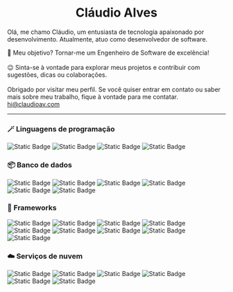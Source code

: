 <h1 align="center">Cláudio Alves</h1>

Olá, me chamo Cláudio, um entusiasta de tecnologia apaixonado por desenvolvimento. Atualmente, atuo como desenvolvedor de software.

🎯 Meu objetivo? Tornar-me um Engenheiro de Software de excelência!
<br>
<br>
😉 Sinta-se à vontade para explorar meus projetos e contribuir com sugestões, dicas ou colaborações.
<br><br>
Obrigado por visitar meu perfil. Se você quiser entrar em contato ou saber mais sobre meu trabalho, fique à vontade para me contatar.
hi@claudioav.com

----

### 🪄 Linguagens de programação
<div style="flex">
  <img alt="Static Badge" src="https://img.shields.io/badge/Python-a?logo=Python&logoColor=black&color=white">
  <img alt="Static Badge" src="https://img.shields.io/badge/Java-a?logo=openjdk&logoColor=black&color=white">
  <img alt="Static Badge" src="https://img.shields.io/badge/JavaScript-a?style=flat&logo=JavaScript&logoColor=black&color=white">
  <img alt="Static Badge" src="https://img.shields.io/badge/-asdasd?style=flat&logo=C&logoColor=black&color=white">
</div>

### 📦 Banco de dados
<div style="flex">
<img alt="Static Badge" src="https://img.shields.io/badge/PostgreSQL-a?style=flat&logo=PostgreSQL&logoColor=white&color=blue">
<img alt="Static Badge" src="https://img.shields.io/badge/MongoDB-a?style=flat&logo=MongoDB&logoColor=white&color=blue">
<img alt="Static Badge" src="https://img.shields.io/badge/Supabase-a?style=flat&logo=Supabase&logoColor=white&color=blue">
<img alt="Static Badge" src="https://img.shields.io/badge/Redis-a?style=flat&logo=Redis&logoColor=white&color=blue">
<img alt="Static Badge" src="https://img.shields.io/badge/sqlite-a?style=flat&logo=sqlite&logoColor=white&color=blue">
<img alt="Static Badge" src="https://img.shields.io/badge/mariadb-a?style=flat&logo=mariadb&logoColor=white&color=blue">
</div>

### 🔧 Frameworks
<div style="flex">
  <img alt="Static Badge" src="https://img.shields.io/badge/Flask-a?style=flat&logo=Flask&logoColor=white&color=red">
  <img alt="Static Badge" src="https://img.shields.io/badge/FastAPi-a?style=flat&logo=FastAPi&logoColor=white&color=red">
  <img alt="Static Badge" src="https://img.shields.io/badge/SQLAlchemy-a?style=flat&logo=SQlAlchemy&logoColor=white&color=red">
  <img alt="Static Badge" src="https://img.shields.io/badge/Django-a?style=flat&logo=Django&logoColor=white&color=red">
  <img alt="Static Badge" src="https://img.shields.io/badge/Jinja-a?style=flat&logo=Jinja&logoColor=white&color=red">
  <img alt="Static Badge" src="https://img.shields.io/badge/React-a?style=flat&logo=React&logoColor=white&color=red">
  <img alt="Static Badge" src="https://img.shields.io/badge/Express-a?style=flat&logo=Express&logoColor=white&color=red">
  <img alt="Static Badge" src="https://img.shields.io/badge/SpringBoot-a?style=flat&logo=SpringBoot&logoColor=white&color=red">
  <img alt="Static Badge" src="https://img.shields.io/badge/NestJS-a?style=flat&logo=NestJS&logoColor=white&color=red">
</div>

### ☁️ Serviços de nuvem

<div style="flex">
  <img alt="Static Badge" src="https://img.shields.io/badge/Azure-a?style=flat&logo=MicrosoftAzure&logoColor=white&color=purple">
  <img alt="Static Badge" src="https://img.shields.io/badge/Firebase-a?style=flat&logo=Firebase&logoColor=white&color=purple">
  <img alt="Static Badge" src="https://img.shields.io/badge/AWS-a?style=flat&logo=Amazonaws&logoColor=white&color=purple">
  <img alt="Static Badge" src="https://img.shields.io/badge/DigitalOcean-a?style=flat&logo=digitalocean&logoColor=white&color=purple">
  <img alt="Static Badge" src="https://img.shields.io/badge/OVH-a?style=flat&logo=ovh&logoColor=white&color=purple">
  <img alt="Static Badge" src="https://img.shields.io/badge/Vercel-a?style=flat&logo=Vercel&logoColor=white&color=purple">

</div>
